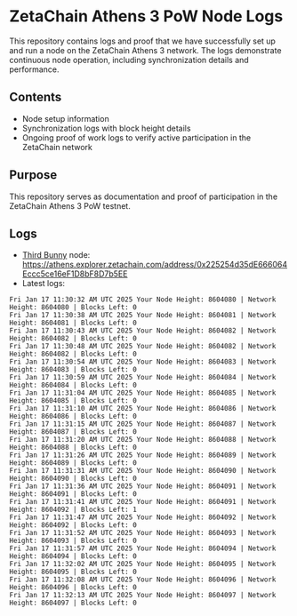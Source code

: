 # ZetaChain Athens 3 PoW Node Logs
This repository contains logs and proof that we have successfully set up and run a node on the ZetaChain Athens 3 network. The logs demonstrate continuous node operation, including synchronization details and performance.

## Contents
- Node setup information
- Synchronization logs with block height details
- Ongoing proof of work logs to verify active participation in the ZetaChain network

## Purpose
This repository serves as documentation and proof of participation in the ZetaChain Athens 3 PoW testnet.

## Logs

- [Third Bunny](https://thirdbunny.xyz/) node: https://athens.explorer.zetachain.com/address/0x225254d35dE666064Eccc5ce16eF1D8bF8D7b5EE
- Latest logs:
```
Fri Jan 17 11:30:32 AM UTC 2025 Your Node Height: 8604080 | Network Height: 8604080 | Blocks Left: 0
Fri Jan 17 11:30:38 AM UTC 2025 Your Node Height: 8604081 | Network Height: 8604081 | Blocks Left: 0
Fri Jan 17 11:30:43 AM UTC 2025 Your Node Height: 8604082 | Network Height: 8604082 | Blocks Left: 0
Fri Jan 17 11:30:48 AM UTC 2025 Your Node Height: 8604082 | Network Height: 8604082 | Blocks Left: 0
Fri Jan 17 11:30:54 AM UTC 2025 Your Node Height: 8604083 | Network Height: 8604083 | Blocks Left: 0
Fri Jan 17 11:30:59 AM UTC 2025 Your Node Height: 8604084 | Network Height: 8604084 | Blocks Left: 0
Fri Jan 17 11:31:04 AM UTC 2025 Your Node Height: 8604085 | Network Height: 8604085 | Blocks Left: 0
Fri Jan 17 11:31:10 AM UTC 2025 Your Node Height: 8604086 | Network Height: 8604086 | Blocks Left: 0
Fri Jan 17 11:31:15 AM UTC 2025 Your Node Height: 8604087 | Network Height: 8604087 | Blocks Left: 0
Fri Jan 17 11:31:20 AM UTC 2025 Your Node Height: 8604088 | Network Height: 8604088 | Blocks Left: 0
Fri Jan 17 11:31:26 AM UTC 2025 Your Node Height: 8604089 | Network Height: 8604089 | Blocks Left: 0
Fri Jan 17 11:31:31 AM UTC 2025 Your Node Height: 8604090 | Network Height: 8604090 | Blocks Left: 0
Fri Jan 17 11:31:36 AM UTC 2025 Your Node Height: 8604091 | Network Height: 8604091 | Blocks Left: 0
Fri Jan 17 11:31:41 AM UTC 2025 Your Node Height: 8604091 | Network Height: 8604092 | Blocks Left: 1
Fri Jan 17 11:31:47 AM UTC 2025 Your Node Height: 8604092 | Network Height: 8604092 | Blocks Left: 0
Fri Jan 17 11:31:52 AM UTC 2025 Your Node Height: 8604093 | Network Height: 8604093 | Blocks Left: 0
Fri Jan 17 11:31:57 AM UTC 2025 Your Node Height: 8604094 | Network Height: 8604094 | Blocks Left: 0
Fri Jan 17 11:32:02 AM UTC 2025 Your Node Height: 8604095 | Network Height: 8604095 | Blocks Left: 0
Fri Jan 17 11:32:08 AM UTC 2025 Your Node Height: 8604096 | Network Height: 8604096 | Blocks Left: 0
Fri Jan 17 11:32:13 AM UTC 2025 Your Node Height: 8604097 | Network Height: 8604097 | Blocks Left: 0
```
